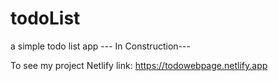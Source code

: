 # todoList
a simple todo list app
--- In Construction---

To see my project
Netlify link: https://todowebpage.netlify.app
